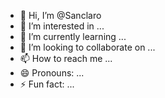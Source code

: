 - 👋 Hi, I’m @Sanclaro
- 👀 I’m interested in ...
- 🌱 I’m currently learning ...
- 💞️ I’m looking to collaborate on ...
- 📫 How to reach me ...
- 😄 Pronouns: ...
- ⚡ Fun fact: ...

<!---
Sanclaro/Sanclaro is a ✨ special ✨ repository because its `README.md` (this file) appears on your GitHub profile.
You can click the Preview link to take a look at your changes.
--->
